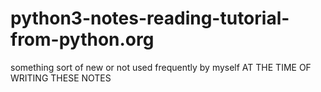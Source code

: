# python3-notes-reading-tutorial-from-python.org
something sort of new or not used frequently by myself AT THE TIME OF WRITING THESE NOTES
